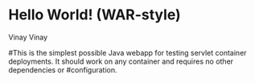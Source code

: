 Hello World! (WAR-style)
===============
Vinay
Vinay


#This is the simplest possible Java webapp for testing servlet container deployments.  It should work on any container and requires no other dependencies or #configuration.
